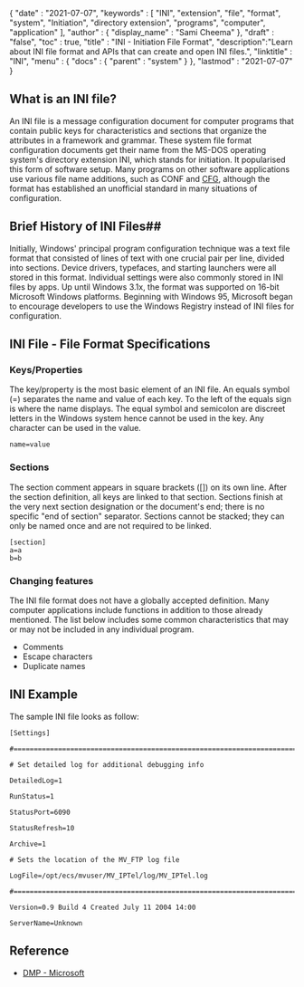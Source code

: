 {
  "date" : "2021-07-07",
  "keywords" : [ "INI", "extension", "file", "format", "system", "Initiation", "directory extension", "programs", "computer", "application" ],
  "author" : {
    "display_name" : "Sami Cheema"
  },
  "draft" : "false",
  "toc" : true,
  "title" : "INI - Initiation File Format",
  "description":"Learn about INI file format and APIs that can create and open INI files.",
  "linktitle" : "INI",
  "menu" : {
    "docs" : {
      "parent" : "system"
    }
  },
  "lastmod" : "2021-07-07"
}

## What is an INI file? ##

An INI file is a message configuration document for computer programs that contain public keys for characteristics and sections that organize the attributes in a framework and grammar. These system file format configuration documents get their name from the MS-DOS operating system's directory extension INI, which stands for initiation. It popularised this form of software setup. Many programs on other software applications use various file name additions, such as CONF and [CFG](/system/cfg/), although the format has established an unofficial standard in many situations of configuration.

## Brief History of INI Files##

Initially, Windows' principal program configuration technique was a text file format that consisted of lines of text with one crucial pair per line, divided into sections. Device drivers, typefaces, and starting launchers were all stored in this format. Individual settings were also commonly stored in INI files by apps. 
Up until Windows 3.1x, the format was supported on 16-bit Microsoft Windows platforms. Beginning with Windows 95, Microsoft began to encourage developers to use the Windows Registry instead of INI files for configuration.

## INI File - File Format Specifications

### Keys/Properties ###

The key/property is the most basic element of an INI file. An equals symbol (=) separates the name and value of each key. To the left of the equals sign is where the name displays. The equal symbol and semicolon are discreet letters in the Windows system hence cannot be used in the key. Any character can be used in the value.

```
name=value
```

### Sections ###

The section comment appears in square brackets ([]) on its own line. After the section definition, all keys are linked to that section. Sections finish at the very next section designation or the document's end; there is no specific "end of section" separator. Sections cannot be stacked; they can only be named once and are not required to be linked.

```
[section]
a=a
b=b
```

### Changing features ###

The INI file format does not have a globally accepted definition. Many computer applications include functions in addition to those already mentioned. The list below includes some common characteristics that may or may not be included in any individual program.

* Comments
* Escape characters 
* Duplicate names 


## INI Example ##

The sample INI file looks as follow:

```
[Settings]
 
#======================================================================
 
# Set detailed log for additional debugging info
 
DetailedLog=1
 
RunStatus=1
 
StatusPort=6090
 
StatusRefresh=10
 
Archive=1
 
# Sets the location of the MV_FTP log file
 
LogFile=/opt/ecs/mvuser/MV_IPTel/log/MV_IPTel.log
 
#======================================================================
 
Version=0.9 Build 4 Created July 11 2004 14:00
 
ServerName=Unknown

```

## Reference ##

* [DMP - Microsoft](https://docs.microsoft.com/en-us/troubleshoot/windows-client/performance/read-small-memory-dump-file)
